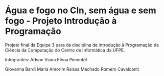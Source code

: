 # Água e fogo no CIn, sem água e sem fogo - Projeto Introdução à Programação
Projeto final da Equipe 3 para da disciplina de Introdução à Programação de Ciência da Computação do Centro de Informática da UFPE.

Integrantes:
Ádson Viana <aa>
Elena Pimentel <epao>

Giovanna Bardi <gmcb>
Maria Amorim <maca>
Raissa Machado <rmf5>
Romero Cavalcanti <rrcf>
